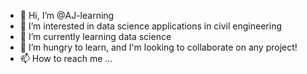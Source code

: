 - 👋 Hi, I’m @AJ-learning
- 👀 I’m interested in data science applications in civil engineering
- 🌱 I’m currently learning data science
- 💞️ I’m hungry to learn, and I'm looking to collaborate on any project!
- 📫 How to reach me ...

<!---
AJ-learning/AJ-learning is a ✨ special ✨ repository because its `README.md` (this file) appears on your GitHub profile.
You can click the Preview link to take a look at your changes.
--->
